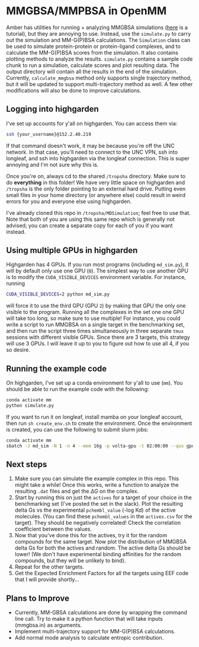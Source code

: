 # MMGBSA/MMPBSA in OpenMM

Amber has utilities for running + analyzing MMGBSA simulations ([here](https://ambermd.org/tutorials/advanced/tutorial3/) is a tutorial), but they are annoying to use. Instead, use the `simulate.py` to carry out the simulation and MM-G(P)BSA calculations. The `Simulation` class can be used to simulate protein-protein or protein-ligand complexes, and to calculate the MM-G(P)BSA scores from the simulation. It also contains plotting methods to analyze the results. `simulate.py` contains a sample code chunk to run a simulation, calculate scores and plot resulting data. The output directory will contain all the results in the end of the simulation. Currently, `calculate_mmgbsa` method only supports single trajectory method, but it will be updated to support multi-trajectory method as well. A few other modifications will also be done to improve calculations.

## Logging into highgarden

I've set up accounts for y'all on highgarden. You can access them via:

```bash
ssh {your_username}@152.2.40.219
```

If that command doesn't work, it may be because you're off the UNC network. In that case, you'll need to connect to the UNC VPN, ssh into longleaf, and ssh into highgarden via the longleaf connection. This is super annoying and I'm not sure why this is.

Once you're on, always cd to the shared `/tropsha` directory. Make sure to do **everything** in this folder! We have very little space on highgarden and `/tropsha` is the only folder pointing to an external hard drive. Putting even small files in your home directory (or anywhere else) could result in weird errors for you and everyone else using highgarden.

I've already cloned this repo in `/tropsha/MDSimulation`; feel free to use that. Note that both of you are using this same repo which is generally not advised; you can create a separate copy for each of you if you want instead.

## Using multiple GPUs in highgarden

Highgarden has 4 GPUs. If you run most programs (including `md_sim.py`), it will by default only use one GPU (`0`). The simplest way to use another GPU is to modify the `CUDA_VISIBLE_DEVICES` environment variable. For instance, running

```bash
CUDA_VISIBLE_DEVICES=2 python md_sim.py
```

will force it to use the third GPU (GPU `2`) by making that GPU the only one visible to the program. Running all the complexes in the set one one GPU will take too long, so make sure to use multiple! For instance, you could write a script to run MMGBSA on a single target in the benchmarking set, and then run the script three times simultaneously in three separate `tmux` sessions with different visible GPUs. Since there are 3 targets, this strategy will use 3 GPUs. I will leave it up to you to figure out how to use all 4, if you so desire.

## Running the example code

On highgarden, I've set up a conda environment for y'all to use (`mm`). You should be able to run the example code with the following:

```bash
conda activate mm
python simulate.py
```

If you want to run it on longleaf, install mamba on your longleaf account, then run `sh create_env.sh` to create the environment. Once the environment is created, you can use the following to submit slurm jobs:

```bash
conda activate mm
sbatch -J md_sim -N 1 -n 4 --mem 16g -p volta-gpu -t 02:00:00 --qos gpu_access --gres gpu:1 --wrap "python simulate.py"
```

## Next steps

1. Make sure you can simulate the example complex in this repo. This might take a while! Once this works, write a function to analyze the resulting `.dat` files and get the $\Delta G$ on the complex.
2. Start by running this on just the `actives` for a target of your choice in the benchmarking set (I've posted the set in the slack). Plot the resulting delta Gs vs the experimental `pchembl_value` (-log Kd) of the active molecules. (You can find these `pchembl_values` in the `actives.csv` for the target). They should be negatively correlated! Check the correlation coefficient between the values.
3. Now that you've done this for the actives, try it for the random compounds for the same target. Now plot the distribution of MMGBSA delta Gs for both the actives and random. The active delta Gs should be lower! (We don't have experimental binding affinities for the random compounds, but they will be unlikely to bind).
4. Repeat for the other targets.
5. Get the Expected Enrichment Factors for all the targets using EEF code that I will provide shortly...

## Plans to Improve

* Currently, MM-GBSA calculations are done by wrapping the command line call. Try to make it a python function that will take inputs (mmgbsa.in) as arguments.
* Implement multi-trajectory support for MM-G(P)BSA calculations.
* Add normal mode analysis to calculate entropic contribution.

